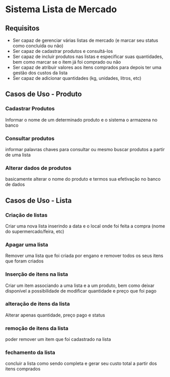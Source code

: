 # Sistema Lista de Mercado
## Requisitos
- Ser capaz de gerenciar várias listas de mercado (e marcar seu status como concluída ou não)
- Ser capaz de cadastrar produtos e consultá-los
- Ser capaz de incluir produtos nas listas e especificar suas quantidades, bem como marcar se o item já foi comprado ou não
- Ser capaz de atribuir valores aos itens comprados para depois ter uma gestão dos custos da lista
- Ser capaz de adicionar quantidades (kg, unidades, litros, etc)

## Casos de Uso - Produto
### Cadastrar Produtos
Informar o nome de um determinado produto e o sistema o armazena no banco

### Consultar produtos
informar palavras chaves para consultar ou mesmo buscar produtos a partir de uma lista
### Alterar dados de produtos
basicamente alterar o nome do produto e termos sua efetivação no banco de dados

## Casos de Uso - Lista
### Criação de listas
Criar uma nova lista inserindo a data e o local onde foi feita a compra (nome do supermercado/feira, etc)
### Apagar uma lista
Remover uma lista que foi criada por engano e remover todos os seus itens que foram criados
### Inserção de itens na lista
Criar um item associando a uma lista e a um produto, bem como deixar disponível a possibilidade de modificar quantidade e preço que foi pago
### alteração de itens da lista
Alterar apenas quantidade, preço pago e status
### remoção de itens da lista
poder remover um item que foi cadastrado na lista
### fechamento da lista
concluir a lista como sendo completa e gerar seu custo total a partir dos itens comprados


